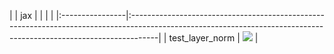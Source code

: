 |                 | jax                                                                                                                                                                |
|                 |                                                                                                                                                                    |
|:----------------|:-------------------------------------------------------------------------------------------------------------------------------------------------------------------|
| test_layer_norm | <a href="https://github.com/unifyai/ivy/actions/runs/3604296655" rel="noopener noreferrer" target="_blank"><img src=https://img.shields.io/badge/-failure-red></a> |